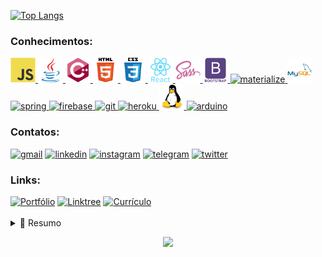 [![Top Langs](https://github-readme-stats.vercel.app/api/top-langs/?username=rubenfilipe07&layout=compact&show_icons=true)](https://github.com/anuraghazra/github-readme-stats)

<h3>Conhecimentos:</h3>
<a href="https://developer.mozilla.org/en-US/docs/Web/JavaScript" target="_blank"> <img src="https://raw.githubusercontent.com/devicons/devicon/master/icons/javascript/javascript-original.svg" alt="javascript" width="40" height="40"/> </a> <a href="https://www.java.com" target="_blank"> <img src="https://raw.githubusercontent.com/devicons/devicon/master/icons/java/java-original.svg" alt="java" width="40" height="40"/> </a> <a href="https://www.w3schools.com/cpp/" target="_blank"> <img src="https://raw.githubusercontent.com/devicons/devicon/master/icons/cplusplus/cplusplus-original.svg" alt="cplusplus" width="40" height="40"/> </a> <a href="https://www.w3.org/html/" target="_blank"> <img src="https://raw.githubusercontent.com/devicons/devicon/master/icons/html5/html5-original-wordmark.svg" alt="html5" width="40" height="40"/> </a> <a href="https://www.w3schools.com/css/" target="_blank"> <img src="https://raw.githubusercontent.com/devicons/devicon/master/icons/css3/css3-original-wordmark.svg" alt="css3" width="40" height="40"/> </a> <a href="https://reactjs.org/" target="_blank"> <img src="https://raw.githubusercontent.com/devicons/devicon/master/icons/react/react-original-wordmark.svg" alt="react" width="40" height="40"/> <a href="https://sass-lang.com" target="_blank"> <img src="https://raw.githubusercontent.com/devicons/devicon/master/icons/sass/sass-original.svg" alt="sass" width="40" height="40"/> </a> <a href="https://getbootstrap.com" target="_blank"> <img src="https://raw.githubusercontent.com/devicons/devicon/master/icons/bootstrap/bootstrap-plain-wordmark.svg" alt="bootstrap" width="40" height="40"/> <a href="https://materializecss.com/" target="_blank"> <img src="https://raw.githubusercontent.com/prplx/svg-logos/5585531d45d294869c4eaab4d7cf2e9c167710a9/svg/materialize.svg" alt="materialize" width="40" height="40"/> </a> <a href="https://www.mysql.com/" target="_blank"> <img src="https://raw.githubusercontent.com/devicons/devicon/master/icons/mysql/mysql-original-wordmark.svg" alt="mysql" width="40" height="40"/> </a>  </a> <a href="https://spring.io/" target="_blank"> <img src="https://www.vectorlogo.zone/logos/springio/springio-icon.svg" alt="spring" width="40" height="40"/> </a><a href="https://firebase.google.com/" target="_blank"> <img src="https://www.vectorlogo.zone/logos/firebase/firebase-icon.svg" alt="firebase" width="40" height="40"/> </a> <a href="https://git-scm.com/" target="_blank"> <img src="https://www.vectorlogo.zone/logos/git-scm/git-scm-icon.svg" alt="git" width="40" height="40"/> </a> <a href="https://heroku.com" target="_blank"> <img src="https://www.vectorlogo.zone/logos/heroku/heroku-icon.svg" alt="heroku" width="40" height="40"/> </a> <a href="https://www.linux.org/" target="_blank"> <img src="https://raw.githubusercontent.com/devicons/devicon/master/icons/linux/linux-original.svg" alt="linux" width="40" height="40"/> </a> <a href="https://www.arduino.cc/" target="_blank"> <img src="https://cdn.worldvectorlogo.com/logos/arduino-1.svg" alt="arduino" width="40" height="40"/> </a>

<h3>Contatos:</h3>
<a href="mailto:rubenfilipe.dev@gmail.com" target="blank"><img src="https://img.shields.io/badge/Gmail-D14836?style=for-the-badge&logo=gmail&logoColor=white" alt="gmail"/></a> 
<a href="https://linkedin.com/in/rubenfilipe07" target="blank"><img src="https://img.shields.io/badge/LinkedIn-0077B5?style=for-the-badge&logo=linkedin&logoColor=white" alt="linkedin"/></a>
<a href="https://instagram.com/ruben_filipe07" target="blank"><img src="https://img.shields.io/badge/Instagram-E4405F?style=for-the-badge&logo=instagram&logoColor=white" alt="instagram"/></a>
<a href="https://t.me/ruben_filipe07" target="blank"><img src="https://img.shields.io/badge/Telegram-2CA5E0?style=for-the-badge&logo=telegram&logoColor=white" alt="telegram"/></a>
<a href="https://twitter.com/ruben_filipe07" target="blank"><img src="https://img.shields.io/badge/Twitter-1DA1F2?style=for-the-badge&logo=twitter&logoColor=white" alt="twitter"/></a>

<h3>Links:</h3>
<a href="https://rubenfilipe.me" target="blank"><img src="https://img.shields.io/badge/Portf%C3%B3lio-607D8B?style=for-the-badge" alt="Portfólio"/></a>
<a href="https://rubenfilipe.me/linktree" target="blank"><img src="https://img.shields.io/badge/Linktree-607D8B?style=for-the-badge" alt="Linktree"/></a>
<a href="https://rubenfilipe.me/curriculo" target="blank"><img src="https://img.shields.io/badge/Curr%C3%ADculo-607D8B?style=for-the-badge" alt="Currículo"/></a>  

<br>
<br>

<details>
  <summary>📃 Resumo</summary>

<h2>📚 Formação acadêmica</h2>
  
 - 📖 **Bacharelado em tecnologia da informação**\
📆 2021 - Momento\
📍 **Universidade Federal do Rio Grande do Norte** - Natal, RN

- 📖 **Técnico em informática**\
📆 2017 - 2021\
📍 **Instituto Federal do Rio Grande do Norte** - João Câmara, RN

<h2>💻 Workspace</h2>
<img src="https://img.shields.io/badge/Windows-ACER_Aspire_5-0078D6?style=for-the-badge&logo=windows&logoColor=white"/>&nbsp;
<img src="https://img.shields.io/badge/intel-core%20i5%2010210u-%230071C5.svg?&style=for-the-badge&logo=intel&logoColor=white"/>&nbsp;
<img src="https://img.shields.io/badge/RAM-8GB-%230071C5.svg?&style=for-the-badge&logoColor=white"/>

</details>

<p align="center">
<img src="https://badges.pufler.dev/visits/rubenfilipe07/rubenfilipe07"/>
</p>
